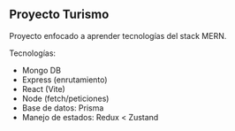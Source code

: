 ## Proyecto Turismo
Proyecto enfocado a aprender tecnologías del stack MERN.

Tecnologías:
- Mongo DB
- Express (enrutamiento)
- React (Vite)
- Node (fetch/peticiones)
- Base de datos: Prisma
- Manejo de estados: Redux < Zustand